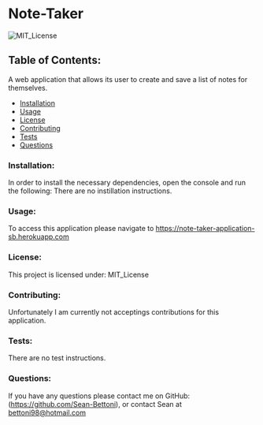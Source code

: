 
  # Note-Taker

  ![MIT_License](https://img.shields.io/badge/MIT_License-License-purple)
  ## Table of Contents:
  A web application that allows its user to create and save a list of notes for themselves.
  * [Installation](#install)
  * [Usage](#usage)
  * [License](#license)
  * [Contributing](#contribute)
  * [Tests](#tests)
  * [Questions](#questions)
  ### Installation:
  In order to install the necessary dependencies, open the console and run the following:
  There are no instillation instructions.
  ### Usage:
  To access this application please navigate to https://note-taker-application-sb.herokuapp.com
  ### License:
  This project is licensed under:
  MIT_License
  ### Contributing:
  Unfortunately I am currently not acceptings contributions for this application.
  ### Tests:
  There are no test instructions.
  ### Questions:
  If you have any questions please contact me on GitHub:
  (https://github.com/Sean-Bettoni), or contact Sean at bettoni98@hotmail.com
  
